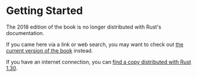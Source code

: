# Getting Started

The 2018 edition of the book is no longer distributed with Rust's documentation.

If you came here via a link or web search, you may want to check out [the current
version of the book](../ch01-00-getting-started.md) instead.

If you have an internet connection, you can [find a copy distributed with
Rust
1.30](https://doc.rust-lang.org/1.30.0/book/2018-edition/ch10-00-getting-started.html).